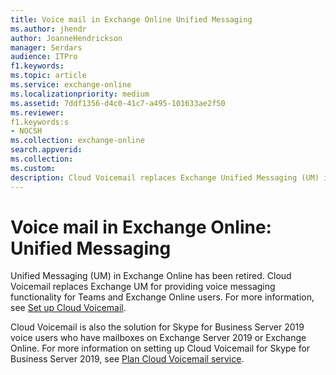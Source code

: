 ```yaml
---
title: Voice mail in Exchange Online Unified Messaging
ms.author: jhendr
author: JoanneHendrickson
manager: Serdars
audience: ITPro
f1.keywords:
ms.topic: article
ms.service: exchange-online
ms.localizationpriority: medium
ms.assetid: 7ddf1356-d4c0-41c7-a495-101633ae2f50
ms.reviewer: 
f1.keywords:s
- NOCSH
ms.collection: exchange-online
search.appverid:
ms.collection:
ms.custom:
description: Cloud Voicemail replaces Exchange Unified Messaging (UM) in providing voice messaging functionality. 
---
```


# Voice mail in Exchange Online: Unified Messaging

Unified Messaging (UM) in Exchange Online has been retired. Cloud Voicemail replaces Exchange UM for providing voice messaging functionality for Teams and Exchange Online users. For more information, see [Set up Cloud Voicemail](/microsoftteams/set-up-phone-system-voicemail).

Cloud Voicemail is also the solution for Skype for Business Server 2019 voice users who have mailboxes on Exchange Server 2019 or Exchange Online. For more information on setting up Cloud Voicemail for Skype for Business Server 2019, see [Plan Cloud Voicemail service](/skypeforbusiness/hybrid/plan-cloud-voicemail).
